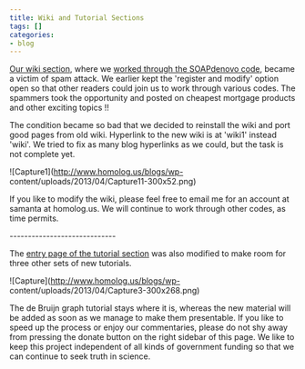 ```yaml
---
title: Wiki and Tutorial Sections
tags: []
categories:
- blog
---
```

[Our wiki section](http://homolog.us/wiki1/index.php?title=Main_Page), where
we [worked through the SOAPdenovo
code](http://homolog.us/wiki1/index.php?title=SOAPdenovo2), became a victim of
spam attack. We earlier kept the 'register and modify' option open so that
other readers could join us to work through various codes. The spammers took
the opportunity and posted on cheapest mortgage products and other exciting
topics !!
<!--more-->

The condition became so bad that we decided to reinstall the wiki and port
good pages from old wiki. Hyperlink to the new wiki is at 'wiki1' instead
'wiki'. We tried to fix as many blog hyperlinks as we could, but the task is
not complete yet.

![Capture1](http://www.homolog.us/blogs/wp-
content/uploads/2013/04/Capture11-300x52.png)

If you like to modify the wiki, please feel free to email me for an account at
samanta at homolog.us. We will continue to work through other codes, as time
permits.

\-----------------------------

The [entry page of the tutorial section](http://www.homolog.us/Tutorials/) was
also modified to make room for three other sets of new tutorials.

![Capture](http://www.homolog.us/blogs/wp-
content/uploads/2013/04/Capture3-300x268.png)

The de Bruijn graph tutorial stays where it is, whereas the new material will
be added as soon as we manage to make them presentable. If you like to speed
up the process or enjoy our commentaries, please do not shy away from pressing
the donate button on the right sidebar of this page. We like to keep this
project independent of all kinds of government funding so that we can continue
to seek truth in science.

